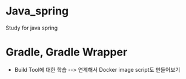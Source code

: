 # Java_spring
Study for java spring

# Gradle, Gradle Wrapper
- Build Tool에 대한 학습 --> 연계해서 Docker image script도 만들어보기
